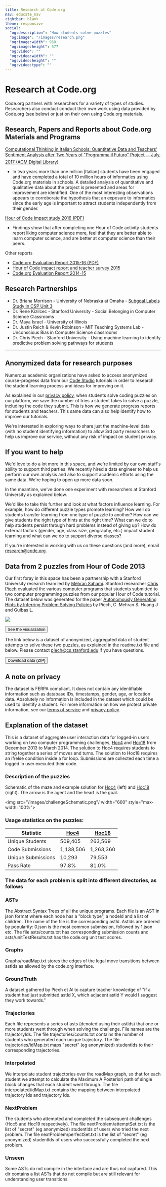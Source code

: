 ```yaml
---
title: Research at Code.org
nav: educate_nav
rightbar: blank
theme: responsive
social:
  "og:description": "How students solve puzzles"
  "og:image": "/images/research.png"
  "og:image:width": 968
  "og:image:height": 577
  "og:video": ""
  "og:video:width": ""
  "og:video:height": ""
  "og:video:type": ""
---
```

# Research at Code.org

Code.org partners with researchers for a variety of types of studies.  Researchers also conduct conduct their own work using data provided by Code.org (see below) or just on their own using Code.org materials.

## Research, Papers and Reports about Code.org Materials and Programs

[Computational Thinking in Italian Schools: Quantitative Data and Teachers’ Sentiment Analysis after Two Years of "Programma il Futuro" Project -- July, 2017 (ACM Digital Library)](http://dl.acm.org/citation.cfm?id=3059040)

* In two years more than one million [Italian] students have been engaged and have completed a total of 10 million hours of informatics using Code.org materials in schools.  A detailed analysis of quantitative and qualitative data about the project is presented and areas for improvement are identified. One of the most interesting observations appears to corroborate the hypothesis that an exposure to informatics since the early age is important to attract students independently from their gender.

[Hour of Code impact study 2016 (PDF)](/files/HourOfCodeImpactStudy_Jan2017.pdf) 

* Findings show that after completing one Hour of Code activity students report liking computer science more, feel that they are better able to learn computer science, and are better at computer science than their peers.


Other reports

- [Code.org Evaluation Report 2015-16 (PDF)](/files/EvaluationReport2015-16.pdf)
- [Hour of Code impact report and teacher survey 2015](/about/evaluation/hourofcode)
- [Code.org Evaluation Report 2014-15](/about/evaluation/summary)


## Research Partnerships


* Dr. Briana Morrison - University of Nebraska at Omaha - [Subgoal Labels Study in CSP Unit 3](/research/subgoal-labels-study)
* Dr. Rene Kizilcec - Stanford University - Social Belonging in Computer Science Classrooms
* Dr. Maya Israel - University of Illinois
* Dr. Justin Reich & Kevin Robinson - MIT Teaching Systems Lab - Unconscious Bias in Computer Science classrooms
* Dr. Chris Piech - Stanford University - Using machine learning to identify predictive problem solving pathways for students

***

## Anonymized data for research purposes

Numerous academic organizations have asked to access anonymized course-progress data from our [Code Studio](http://studio.code.org) tutorials in order to research the student learning process and ideas for improving on it.

As explained in our [privacy policy](/privacy), when students solve coding puzzles on our platform, we save the number of tries a student takes to solve a puzzle, including the code they submit. This is how we generate progress reports for students and teachers. This same data can also help identify how to improve our tutorials.

We're interested in exploring ways to share just the machine-level data (with no student identifying information) to allow 3rd party researchers to help us improve our service, without any risk of impact on student privacy.

## If you want to help
We'd love to do a lot more in this space, and we're limited by our own staff's ability to support third parties. We recently hired a data engineer to help us perform our own analysis and also to support academic efforts using the same data. We're hoping to open up more data soon.

In the meantime, we've done one experiment with researchers at Stanford University as explained below.

We'd like to take this further and look at what factors influence learning. For example, how do different puzzle types promote learning? How well do students transfer learning from one type of puzzle to another? How can we give students the right type of hints at the right time? What can we do to help students persist through hard problems instead of giving up? How do external factors (gender, age, class size, geography, etc.) impact student learning and what can we do to support diverse classes?

If you're interested in working with us on these questions (and more), email research@code.org.

## Data from 2 puzzles from Hour of Code 2013

Our first foray in this space has been a partnership with a Stanford University research team led by [Mehran Sahami](http://robotics.stanford.edu/users/sahami/bio.html). Stanford researcher [Chris Piech](http://stanford.edu/~cpiech/bio/index.html) evaluated the various computer programs that students submitted to two computer programming puzzles from our popular Hour of Code tutorial. The dataset below was generated for the paper [Autonomously Generating Hints by Inferring Problem Solving Policies](http://stanford.edu/~cpiech/bio/papers/inferringProblemSolvingPolicies.pdf) by Piech, C. Mehran S. Huang J and Guibas L.

[<img src="/images/fit-600/research.png" style="max-width: 100%">](http://stanford.edu/~cpiech/demos/research/blossoms.html)

[<button>See the visualization</button>](http://stanford.edu/~cpiech/demos/research/blossoms.html)

The link below is a dataset of anonymized, aggregated data of student attempts to solve these two puzzles, as explained in the readme.txt file and below. Please contact <piech@cs.stanford.edu> if you have questions.

[<button>Download data (ZIP)</button>](/files/anonymizeddata.zip)

## A note on privacy

The dataset is FERPA compliant.  It does not contain any identifiable information such as database IDs, timestamps, gender, age, or location data. Absolutely no information is included in the dataset which could be used to identify a student. For more information on how we protect private information, see our [terms of service](/tos) and [privacy policy](/privacy).

## Explanation of the dataset

This is a dataset of aggregate user interaction data for logged-in users working on two computer programming challenges, [Hoc4](http://studio.code.org/hoc/4) and [Hoc18](http://studio.code.org/hoc/18) from December 2013 to March 2014. The solution to Hoc4 requires students to string together a series of moves and turns. The solution to Hoc18 requires an if/else condition inside a for loop. Submissions are collected each time a logged in user executed their code.

### Description of the puzzles
Schematic of the maze and example solution for [Hoc4](http://studio.code.org/hoc/4) (left) and [Hoc18](http://studio.code.org/hoc/18) (right). The arrow is the agent and the heart is the goal.

<img src="/images/challengeSchematic.png"/ width="600" style="max-width: 100%">

### Usage statistics on the puzzles:

| Statistic | [Hoc4](http://studio.code.org/hoc/4) | [Hoc18](http://studio.code.org/hoc/18) |
|-----|-----|---|
| Unique Students 		|	509,405 	| 	263,569 |
| Code Submissions		|	1,138,506	| 	1,263,360 |
| Unique Submissions 	|	10,293		|	79,553 |
| Pass Rate				|	97.8%		| 	81.0% |


### The data for each problem is split into different directories, as follows

### ASTs
The Abstract Syntax Trees of all the unique programs. Each file is an AST in json format where each node has a "block type", a nodeId and a list of children. The name of the file is the corresponding astId. AstIds are ordered by popularity: 0.json is the most common submission, followed by 1.json etc. The file asts/counts.txt has corresponding submission counts and asts/unitTestResults.txt has the code.org unit test scores.

### Graphs
Graphs/roadMap.txt stores the edges of the legal move transitions between astIds as allowed by the code.org interface.

### GroundTruth
A dataset gathered by Piech et Al to capture teacher knowledge of "if a student had just submitted astId X, which adjacent astId Y would I suggest they work towards."

### Trajectories
Each file represents a series of asts (denoted using their astIds) that one or more students went through when solving the challenge. File names are the trajectoryIds. The file trajectories/counts.txt contains the number of students who generated each unique trajectory. The file trajectories/idMap.txt maps "secret" (eg anonymized) studentIds to their corresponding trajectories.

### Interpolated
We interpolate student trajectories over the roadMap graph, so that for each student we attempt to calculate the Maximum A Posteriori path of single block changes that each student went through. The file interpolated/idMap.txt contains the mapping between interpolated trajectory Ids and trajectory Ids.

### NextProblem
The students who attempted and completed the subsequent challenges (Hoc5 and Hoc19 respectively). The file nextProblem/attemptSet.txt is the list of "secret" (eg anonymized) studentIds of users who tried the next problem. The file nextProblem/perfectSet.txt is the list of "secret" (eg anonymized) studentIds of users who successfully completed the next problem.

### Unseen
Some ASTs do not compile in the interface and are thus not captured. This dir contains a list ASTs that do not compile but are still relevant for understanding user transitions.
